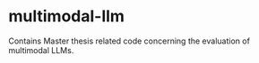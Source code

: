 # multimodal-llm

Contains Master thesis related code concerning the evaluation of multimodal LLMs.
